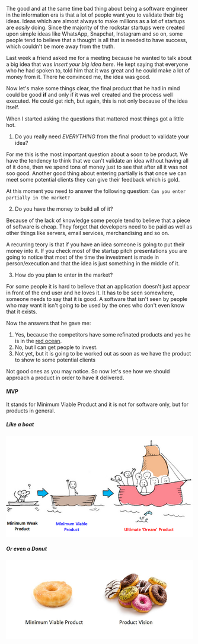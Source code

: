 The good and at the same time bad thing about being a software engineer in the information era is that a lot of people want you to validate their big ideas. Ideas which are almost always to make millions as a lot of startups are *easily* doing. Since the majority of the rockstar startups were created upon simple ideas like WhatsApp, Snapchat, Instagram and so on, some people tend to believe that a thought is all that is needed to have success, which couldn't be more away from the truth.

Last week a friend asked me for a meeting because he wanted to talk about a big idea that was *Insert your big idea here*. He kept saying that everyone who he had spoken to, told him that it was great and he could make a lot of money from it. There he convinced me, the idea was good.

Now let's make some things clear, the final product that he had in mind could be good **if** and only if it was well created and the process well executed. He could get rich, but again, this is not only because of the idea itself.

When I started asking the questions that mattered most things got a little hot.

1. Do you really need *EVERYTHING* from the final product to validate your idea?

  For me this is the most important question about a soon to be product. We have the tendency to think that we can't validate an idea without having all of it done, then we spend tons of money just to see that after all it was not soo good. Another good thing about entering partially is that once we can meet some potential clients they can give their feedback which is gold.
  
  At this moment you need to answer the following question: `Can you enter partially in the market?`

2. Do you have the money to build all of it?

  Because of the lack of knowledge some people tend to believe that a piece of software is cheap. They forget that developers need to be paid as well as other things like servers, email services, merchandising and so on.

  A recurring teory is that if you have an idea someone is going to put their money into it. If you check most of the startup pitch presentations you are going to notice that most of the time the investment is made in person/execution and that the idea is just something in the middle of it.
  
3. How do you plan to enter in the market?

  For some people it is hard to believe that an application doesn't just appear in front of the end user and he loves it. It has to be seen somewhere, someone needs to say that it is good. A software that isn't seen by people who may want it isn't going to be used by the ones who don't even know that it exists.
  
Now the answers that he gave me:

1. Yes, because the competitors have some refinated products and yes he is in the [red ocean](https://en.wikipedia.org/wiki/Blue_Ocean_Strategy).
2. No, but I can get people to invest.
3. Not yet, but it is going to be worked out as soon as we have the product to show to some potential clients

Not good ones as you may notice. So now let's see how we should approach a product in order to have it delivered.

#### MVP

It stands for Minimum Viable Product and it is not for software only, but for products in general.
  
##### Like a boat
  
![An MVP example](https://raw.githubusercontent.com/kaiomagalhaes/blog/master/en/images/Minimum-Viable-Product-2-848x458.png)
  
##### Or even a Donut
![An MVP example](https://raw.githubusercontent.com/kaiomagalhaes/blog/master/en/images/Minimum-Viable-Product-3.jpg)
  
  
